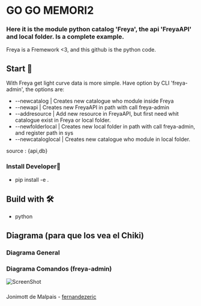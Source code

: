 # GO GO MEMORI2
### Here it is the module python catalog 'Freya', the api 'FreyaAPI' and local folder. Is a complete example.
Freya is a Fremework <3, and this github is the python code.

## Start 🚀
With Freya get light curve data is more simple.
Have option by CLI 'freya-admin', the options are:
  * --newcatalog <name> <source> | Creates new catalogue who module inside Freya
  * --newapi | Creates new FreyaAPI in path with call freya-admin 
  * --addresource <name> | Add new resource in FreyaAPI, but first need whit catalogue exist in Freya or local folder.
  * --newfolderlocal | Creates new local folder in path with call freya-admin, and register path in sys
  * --newcataloglocal <name> <source> | Creates new catalogue who module in local folder.
  
  source : {api,db}
### Install Developer🔧
* pip install -e .
## Build with 🛠️
* python
## Diagrama (para que los vea el Chiki)
### Diagrama General

### Diagrama Comandos (freya-admin)
![ScreenShot](https://raw.github.com/fernandezeric/Memoria/tree/main/Diagrama/Comandos.png)
###
Jonimott de Malpais - [fernandezeric](https://github.com/fernandezeric)

